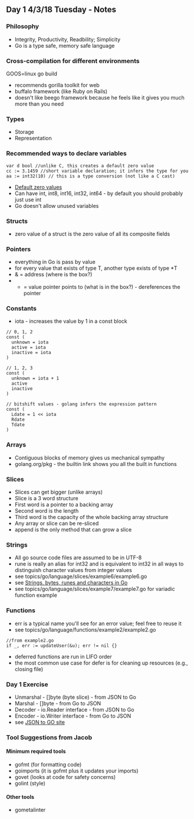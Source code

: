## Day 1 4/3/18 Tuesday - Notes

### Philosophy

* Integrity, Productivity, Readbility; Simplicity
* Go is a type safe, memory safe language

### Cross-compilation for different environments

GOOS=linux go build

* recommends gorilla toolkit for web
* buffalo framework (like Ruby on Rails)
* doesn't like beego framework because he feels like it gives you much more than you need

### Types

* Storage
* Representation

### Recommended ways to declare variables

```
var d bool //unlike C, this creates a default zero value
cc := 3.1459 //short variable declaration; it infers the type for you
aa := int32(10) // this is a type conversion (not like a C cast)
```

* [Default zero values](http://yourbasic.org/golang/default-zero-value/)
* Can have int, int8, int16, int32, int64 - by default you should probably just use int
* Go doesn't allow unused variables

### Structs

* zero value of a struct is the zero value of all its composite fields

### Pointers

* everything in Go is pass by value
* for every value that exists of type T, another type exists of type *T
* & = address (where is the box?)
* * = value pointer points to (what is in the box?) - dereferences the pointer

### Constants

* iota - increases the value by 1 in a const block

```
// 0, 1, 2
const (
  unknown = iota
  active = iota
  inactive = iota
)

// 1, 2, 3
const (
  unknown = iota + 1
  active
  inactive
)

// bitshift values - golang infers the expression pattern
const (
  Ldate = 1 << iota
  Rdate
  Tdate
)
```

### Arrays

* Contiguous blocks of memory gives us mechanical sympathy
* golang.org/pkg - the builtin link shows you all the built in functions

### Slices

* Slices can get bigger (unlike arrays)
* Slice is a 3 word structure
* First word is a pointer to a backing array
* Second word is the length
* Third word is the capacity of the whole backing array structure
* Any array or slice can be re-sliced
* append is the only method that can grow a slice

### Strings

* All go source code files are assumed to be in UTF-8
* rune is really an alias for int32 and is equivalent to int32 in all ways to distinguish character values from integer values
* see topics/go/language/slices/example6/example6.go
* see [Strings, bytes, runes and characters in Go](https://blog.golang.org/strings)
* see topics/go/language/slices/example7/example7.go for variadic function example

### Functions

* err is a typical name you'll see for an error value; feel free to reuse it
* see topics/go/language/functions/example2/example2.go

```
//from example2.go
if _, err := updateUser(&u); err != nil {}
```

* deferred functions are run in LIFO order
* the most common use case for defer is for cleaning up resources (e.g., closing file)

### Day 1 Exercise

* Unmarshal - []byte (byte slice) - from JSON to Go
* Marshal - []byte - from Go to JSON
* Decoder - io.Reader interface - from JSON to Go
* Encoder - io.Writer interface - from Go to JSON
* see [JSON to GO site](https://mholt.github.io/json-to-go/)

### Tool Suggestions from Jacob

#### Minimum required tools

* gofmt (for formatting code)
* goimports (it is gofmt plus it updates your imports)
* govet (looks at code for safety concerns)
* golint (style)

#### Other tools

* gometalinter
